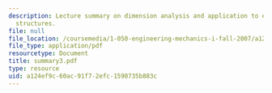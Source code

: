 ```yaml
---
description: Lecture summary on dimension analysis and application to engineering
  structures.
file: null
file_location: /coursemedia/1-050-engineering-mechanics-i-fall-2007/a124ef9c60ac91f72efc1590735b883c_summary3.pdf
file_type: application/pdf
resourcetype: Document
title: summary3.pdf
type: resource
uid: a124ef9c-60ac-91f7-2efc-1590735b883c
---
```


